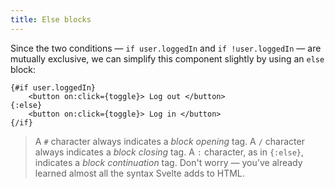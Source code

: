 ```yaml
---
title: Else blocks
---
```


Since the two conditions — `if user.loggedIn` and `if !user.loggedIn` — are mutually exclusive, we can simplify this component slightly by using an `else` block:

```svelte
{#if user.loggedIn}
	<button on:click={toggle}> Log out </button>
{:else}
	<button on:click={toggle}> Log in </button>
{/if}
```

> A `#` character always indicates a _block opening_ tag. A `/` character always indicates a _block closing_ tag. A `:` character, as in `{:else}`, indicates a _block continuation_ tag. Don't worry — you've already learned almost all the syntax Svelte adds to HTML.
